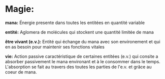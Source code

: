 # Magie:

__mana:__
Énergie presente dans toutes les entitées en quantité variable

__entité:__
Aglomera de molécules qui stockent une quantité limitée de mana

__être vivant (e.v.):__
Entité qui échange du mana avec son environement et qui en as besoin pour maintenir ses fonctions vitales

__vie:__
Action passive caractéristique de certaines entitées (e.v.) qui consite a absorber passivement le mana environant et à le consommer dans le temps. 
L'absorption se fait au travers des toutes les parties de l'e.v. et grâce au coeur de mana.


